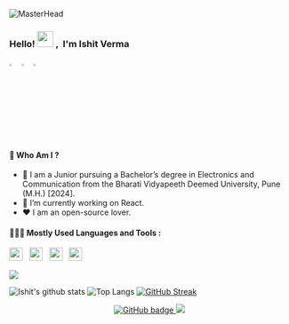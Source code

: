 ![MasterHead](https://user-images.githubusercontent.com/74038190/213910845-af37a709-8995-40d6-be59-724526e3c3d7.gif)

### Hello!  <img src="https://github.com/TheDudeThatCode/TheDudeThatCode/blob/master/Assets/Hi.gif" width="29px"> ,&nbsp; I'm Ishit Verma



[<img src="https://img.icons8.com/fluent/48/000000/instagram-new.png" width="3.5%">](https://www.instagram.com/_ishit_07_/)
[<img src="https://img.icons8.com/fluent/48/000000/twitter.png" width="3.5%"/>](https://twitter.com/Ishit_07)
<a href="mailto:ishitverma2602@gmail.com"> <img src="https://img.icons8.com/fluent/48/000000/gmail.png" width="3.5%"/> </a>


#### 🤔 Who Am I ?

- 🏫 I am a Junior pursuing a Bachelor’s degree in Electronics and Communication from the Bharati Vidyapeeth Deemed University, Pune (M.H.) [2024].
- 🔭 I’m currently working on React.
- ♥️ I am an open-source lover.

#### 👨🏻‍💻 Mostly Used Languages and Tools :

<img height="24" src="https://img.shields.io/badge/html5-%23E34F26.svg?style=for-the-badge&logo=html5&logoColor=white">&nbsp;&nbsp;
<img height="24" src="https://img.shields.io/badge/css3-%231572B6.svg?style=for-the-badge&logo=css3&logoColor=white">&nbsp;&nbsp;
<img height="24" src="https://camo.githubusercontent.com/aeddc848275a1ffce386dc81c04541654ca07b2c43bbb8ad251085c962672aea/68747470733a2f2f696d672e736869656c64732e696f2f62616467652f6a6176617363726970742d2532333332333333302e7376673f7374796c653d666f722d7468652d6261646765266c6f676f3d6a617661736372697074266c6f676f436f6c6f723d253233463744463145">&nbsp;&nbsp;
<img height="24" src="https://img.shields.io/badge/c++-%2300599C.svg?style=for-the-badge&logo=c%2B%2B&logoColor=white">&nbsp;&nbsp;







<img src="https://github-profile-trophy.vercel.app/?username=ishit-07&theme=onedark&column=3&margin-w=15&margin-h=15">


![Ishit's github stats](https://github-readme-stats.vercel.app/api?username=ishit-07&show_icons=true&hide_border=true&theme=onedark)
![Top Langs](https://github-readme-stats.vercel.app/api/top-langs/?username=ishit-07&layout=compact&theme=onedark)
[![GitHub Streak](https://streak-stats.demolab.com?user=ishit-07&hide_border=true&border_radius=5.1)](https://git.io/streak-stats)

<p align="center">
<a href="https://github.com/ishit-07?tab=followers">
    <img src="https://img.shields.io/github/followers/ishit-07?label=Followers&logo=GitHub&style=for-the-badge" alt="GitHub badge" />
  </a>
  <a href="https://twitter.com/Ishit_07/followers">
    <img src="https://img.shields.io/twitter/follow/Ishitverma2?label=Twitter&logo=twitter&style=for-the-badge" />
  </a>
 </p>


